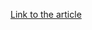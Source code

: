 [Link to the article](https://web.archive.org/web/20180825085952/https://s3-us-west-2.amazonaws.com/cymmetria-blog/public/Unveiling_Patchwork.pdf)
